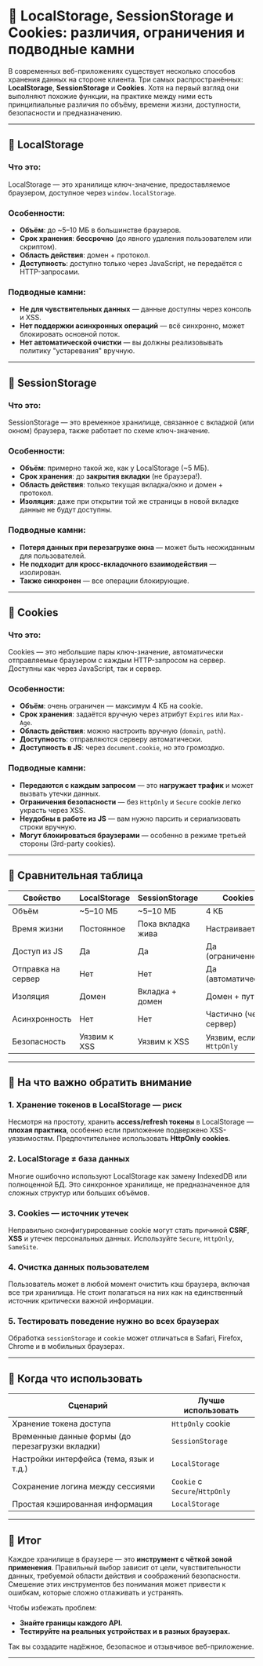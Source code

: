 # 📌 LocalStorage, SessionStorage и Cookies: различия, ограничения и подводные камни

В современных веб-приложениях существует несколько способов хранения данных на стороне клиента. Три самых распространённых: **LocalStorage**, **SessionStorage** и **Cookies**. Хотя на первый взгляд они выполняют похожие функции, на практике между ними есть принципиальные различия по объёму, времени жизни, доступности, безопасности и предназначению.

---

## 🔹 LocalStorage

### Что это:

LocalStorage — это хранилище ключ-значение, предоставляемое браузером, доступное через `window.localStorage`.

### Особенности:

* **Объём**: до \~5–10 МБ в большинстве браузеров.
* **Срок хранения**: **бессрочно** (до явного удаления пользователем или скриптом).
* **Область действия**: домен + протокол.
* **Доступность**: доступно только через JavaScript, не передаётся с HTTP-запросами.

### Подводные камни:

* **Не для чувствительных данных** — данные доступны через консоль и XSS.
* **Нет поддержки асинхронных операций** — всё синхронно, может блокировать основной поток.
* **Нет автоматической очистки** — вы должны реализовывать политику "устаревания" вручную.

---

## 🔹 SessionStorage

### Что это:

SessionStorage — это временное хранилище, связанное с вкладкой (или окном) браузера, также работает по схеме ключ-значение.

### Особенности:

* **Объём**: примерно такой же, как у LocalStorage (\~5 МБ).
* **Срок хранения**: до **закрытия вкладки** (не браузера!).
* **Область действия**: только текущая вкладка/окно и домен + протокол.
* **Изоляция**: даже при открытии той же страницы в новой вкладке данные не будут доступны.

### Подводные камни:

* **Потеря данных при перезагрузке окна** — может быть неожиданным для пользователей.
* **Не подходит для кросс-вкладочного взаимодействия** — изолирован.
* **Также синхронен** — все операции блокирующие.

---

## 🔹 Cookies

### Что это:

Cookies — это небольшие пары ключ-значение, автоматически отправляемые браузером с каждым HTTP-запросом на сервер. Доступны как через JavaScript, так и сервер.

### Особенности:

* **Объём**: очень ограничен — максимум 4 КБ на cookie.
* **Срок хранения**: задаётся вручную через атрибут `Expires` или `Max-Age`.
* **Область действия**: можно настроить вручную (`domain`, `path`).
* **Доступность**: отправляются серверу автоматически.
* **Доступность в JS**: через `document.cookie`, но это громоздко.

### Подводные камни:

* **Передаются с каждым запросом** — это **нагружает трафик** и может вызвать утечки данных.
* **Ограничения безопасности** — без `HttpOnly` и `Secure` cookie легко украсть через XSS.
* **Неудобны в работе из JS** — вам нужно парсить и сериализовать строки вручную.
* **Могут блокироваться браузерами** — особенно в режиме третьей стороны (3rd-party cookies).

---

## 🔹 Сравнительная таблица

| Свойство           | LocalStorage | SessionStorage    | Cookies                    |
| ------------------ | ------------ | ----------------- | -------------------------- |
| Объём              | \~5–10 МБ    | \~5–10 МБ         | 4 КБ                       |
| Время жизни        | Постоянное   | Пока вкладка жива | Настраивается              |
| Доступ из JS       | Да           | Да                | Да (ограниченно)           |
| Отправка на сервер | Нет          | Нет               | Да (автоматически)         |
| Изоляция           | Домен        | Вкладка + домен   | Домен + путь               |
| Асинхронность      | Нет          | Нет               | Частично (через сервер)    |
| Безопасность       | Уязвим к XSS | Уязвим к XSS      | Уязвим, если не `HttpOnly` |

---

## 🔹 На что важно обратить внимание

### 1. **Хранение токенов в LocalStorage — риск**

Несмотря на простоту, хранить **access/refresh токены** в LocalStorage — **плохая практика**, особенно если приложение подвержено XSS-уязвимостям. Предпочтительнее использовать **HttpOnly cookies**.

### 2.️ **LocalStorage ≠ база данных**

Многие ошибочно используют LocalStorage как замену IndexedDB или полноценной БД. Это синхронное хранилище, не предназначенное для сложных структур или больших объёмов.

### 3. **Cookies — источник утечек**

Неправильно сконфигурированные cookie могут стать причиной **CSRF**, **XSS** и утечек персональных данных. Используйте `Secure`, `HttpOnly`, `SameSite`.

### 4. **Очистка данных пользователем**

Пользователь может в любой момент очистить кэш браузера, включая все три хранилища. Не стоит полагаться на них как на единственный источник критически важной информации.

### 5. **Тестировать поведение нужно во всех браузерах**

Обработка `sessionStorage` и `cookie` может отличаться в Safari, Firefox, Chrome и в мобильных браузерах.

---

## 🔹 Когда что использовать

| Сценарий                                         | Лучше использовать             |
| ------------------------------------------------ | ------------------------------ |
| Хранение токена доступа                          | `HttpOnly` cookie              |
| Временные данные формы (до перезагрузки вкладки) | `SessionStorage`               |
| Настройки интерфейса (тема, язык и т.д.)         | `LocalStorage`                 |
| Сохранение логина между сессиями                 | `Cookie` с `Secure`/`HttpOnly` |
| Простая кэшированная информация                  | `LocalStorage`                 |

---

## 🎯 Итог

Каждое хранилище в браузере — это **инструмент с чёткой зоной применения**. Правильный выбор зависит от цели, чувствительности данных, требуемой области действия и соображений безопасности. Смешение этих инструментов без понимания может привести к ошибкам, которые сложно отлаживать и устранять.

Чтобы избежать проблем:

* **Знайте границы каждого API.**
* **Тестируйте на реальных устройствах и в разных браузерах.**

Так вы создадите надёжное, безопасное и отзывчивое веб-приложение.

---